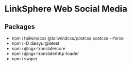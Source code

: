 # LinkSphere Web Social Media


## Packages 
- npm i tailwindcss @tailwindcss/postcss postcss --force
- npm i -D daisyui@latest
- npm i @ngx-translate/core
- npm i @ngx-translate/http-loader
- npm i swiper 





